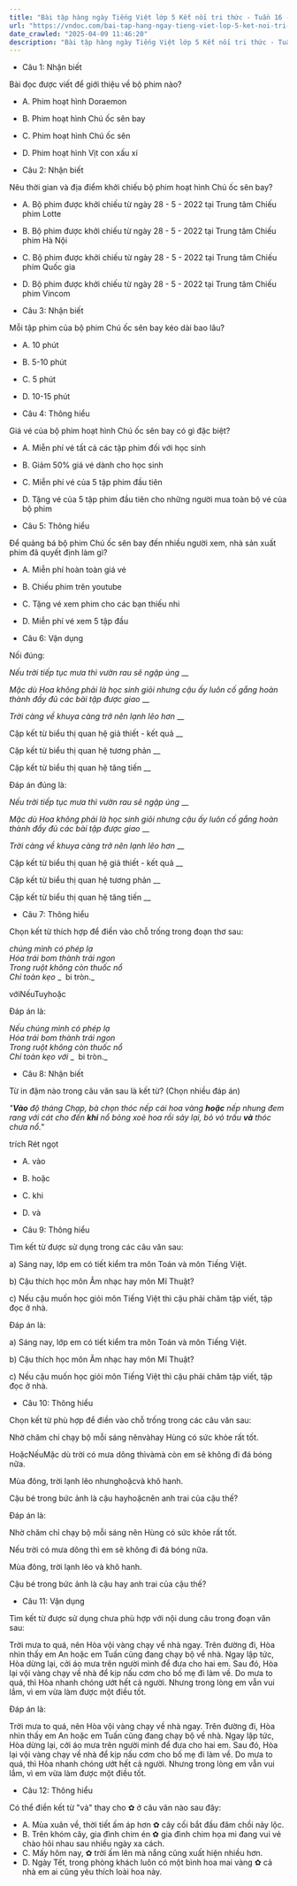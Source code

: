 ```yaml
---
title: "Bài tập hàng ngày Tiếng Việt lớp 5 Kết nối tri thức - Tuần 16 - Thứ 2 gồm các câu hỏi tổng hợp nội dung Đọc hiểu văn bản và Luyện từ và câu được học ở Tuần 16 trong chương trình Tiếng Việt lớp 5 Tập 1 Kết nối tri thức."
url: "https://vndoc.com/bai-tap-hang-ngay-tieng-viet-lop-5-ket-noi-tri-thuc-tuan-16-thu-2-331261"
date_crawled: "2025-04-09 11:46:20"
description: "Bài tập hàng ngày Tiếng Việt lớp 5 Kết nối tri thức - Tuần 16 - Thứ 2 gồm các câu hỏi tổng hợp nội dung Đọc hiểu văn bản và Luyện từ và câu được học ở Tuần 16 trong chương trình Tiếng Việt lớp 5 Tập 1 Kết nối tri thức."
---
```


* Câu 1:  Nhận biết

Bài đọc được viết để giới thiệu về bộ phim nào?

  * A. Phim hoạt hình Doraemon 
  * B. Phim hoạt hình Chú ốc sên bay 
  * C. Phim hoạt hình Chú ốc sên 
  * D. Phim hoạt hình Vịt con xấu xí 



* Câu 2:  Nhận biết

Nêu thời gian và địa điểm khởi chiếu bộ phim hoạt hình Chú ốc sên bay?

  * A. Bộ phim được khởi chiếu từ ngày 28 - 5 - 2022 tại Trung tâm Chiếu phim Lotte 
  * B. Bộ phim được khởi chiếu từ ngày 28 - 5 - 2022 tại Trung tâm Chiếu phim Hà Nội 
  * C. Bộ phim được khởi chiếu từ ngày 28 - 5 - 2022 tại Trung tâm Chiếu phim Quốc gia 
  * D. Bộ phim được khởi chiếu từ ngày 28 - 5 - 2022 tại Trung tâm Chiếu phim Vincom 



* Câu 3:  Nhận biết

Mỗi tập phim của bộ phim Chú ốc sên bay kéo dài bao lâu?

  * A. 10 phút 
  * B. 5-10 phút 
  * C. 5 phút 
  * D. 10-15 phút 



* Câu 4:  Thông hiểu

Giá vé của bộ phim hoạt hình Chú ốc sên bay có gì đặc biệt?

  * A. Miễn phí vé tất cả các tập phim đối với học sinh 
  * B. Giảm 50% giá vé dành cho học sinh 
  * C. Miễn phí vé của 5 tập phim đầu tiên 
  * D. Tặng vé của 5 tập phim đầu tiên cho những người mua toàn bộ vé của bộ phim 



* Câu 5:  Thông hiểu

Để quảng bá bộ phim Chú ốc sên bay đến nhiều người xem, nhà sản xuất phim đã quyết định làm gì?

  * A. Miễn phí hoàn toàn giá vé 
  * B. Chiếu phim trên youtube 
  * C. Tặng vé xem phim cho các bạn thiếu nhi 
  * D. Miễn phí vé xem 5 tập đầu 



* Câu 6:  Vận dụng

Nối đúng:

_Nếu trời tiếp tục mưa thì vườn rau sẽ ngập úng_ __

_Mặc dù Hoa không phải là học sinh giỏi nhưng cậu ấy luôn cố gắng hoàn thành đầy đủ các bài tập được giao_ __

_Trời càng về khuya càng trở nên lạnh lẽo hơn_ __

Cặp kết từ biểu thị quan hệ giả thiết - kết quả __

Cặp kết từ biểu thị quan hệ tương phản __

Cặp kết từ biểu thị quan hệ tăng tiến __

Đáp án đúng là:

_Nếu trời tiếp tục mưa thì vườn rau sẽ ngập úng_ __

_Mặc dù Hoa không phải là học sinh giỏi nhưng cậu ấy luôn cố gắng hoàn thành đầy đủ các bài tập được giao_ __

_Trời càng về khuya càng trở nên lạnh lẽo hơn_ __

Cặp kết từ biểu thị quan hệ giả thiết - kết quả __

Cặp kết từ biểu thị quan hệ tương phản __

Cặp kết từ biểu thị quan hệ tăng tiến __

* Câu 7: Thông hiểu

Chọn kết từ thích hợp để điền vào chỗ trống trong đoạn thơ sau:

_chúng mình có phép lạ_  
 _Hóa trái bom thành trái ngon_  
 _Trong ruột không còn thuốc nổ_  
 _Chỉ toàn kẹo_ _  bi tròn._

vớiNếuTuyhoặc

Đáp án là:

_Nếu chúng mình có phép lạ_  
 _Hóa trái bom thành trái ngon_  
 _Trong ruột không còn thuốc nổ_  
 _Chỉ toàn kẹo với_ _  bi tròn._

* Câu 8:  Nhận biết

Từ in đậm nào trong câu văn sau là kết từ? (Chọn nhiều đáp án)

_"**Vào** độ tháng Chạp, bà chọn thóc nếp cái hoa vàng **hoặc** nếp nhung đem rang với cát cho đến **khi** nổ bỏng xoè hoa rồi sảy lại, bỏ vỏ trấu **và** thóc chưa nổ."_

trích Rét ngọt

  * A. vào 
  * B. hoặc 
  * C. khi 
  * D. và 



* Câu 9:  Thông hiểu

Tìm kết từ được sử dụng trong các câu văn sau:

a) Sáng nay, lớp em có tiết kiểm tra môn Toán và môn Tiếng Việt.

b) Cậu thích học môn Âm nhạc hay môn Mĩ Thuật?

c) Nếu cậu muốn học giỏi môn Tiếng Việt thì cậu phải chăm tập viết, tập đọc ở nhà.

Đáp án là:

a) Sáng nay, lớp em có tiết kiểm tra môn Toán và môn Tiếng Việt.

b) Cậu thích học môn Âm nhạc hay môn Mĩ Thuật?

c) Nếu cậu muốn học giỏi môn Tiếng Việt thì cậu phải chăm tập viết, tập đọc ở nhà.

* Câu 10:  Thông hiểu

Chọn kết từ phù hợp để điền vào chỗ trống trong các câu văn sau:

Nhờ chăm chỉ chạy bộ mỗi sáng nênvàhay Hùng có sức khỏe rất tốt.

HoặcNếuMặc dù trời có mưa dông thìvàmà còn em sẽ không đi đá bóng nữa.

Mùa đông, trời lạnh lẽo nhưnghoặcvà khô hanh.

Cậu bé trong bức ảnh là cậu hayhoặcnên anh trai của cậu thế?

Đáp án là:

Nhờ chăm chỉ chạy bộ mỗi sáng nên Hùng có sức khỏe rất tốt.

Nếu trời có mưa dông thì em sẽ không đi đá bóng nữa.

Mùa đông, trời lạnh lẽo và khô hanh.

Cậu bé trong bức ảnh là cậu hay anh trai của cậu thế?

* Câu 11:  Vận dụng

Tìm kết từ được sử dụng chưa phù hợp với nội dung câu trong đoạn văn sau:

Trời mưa to quá, nên Hòa vội vàng chạy về nhà ngay. Trên đường đi, Hòa nhìn thấy em An hoặc em Tuấn cũng đang chạy bộ về nhà. Ngay lập tức, Hòa dừng lại, cởi áo mưa trên người mình để đưa cho hai em. Sau đó, Hòa lại vội vàng chạy về nhà để kịp nấu cơm cho bố mẹ đi làm về. Do mưa to quá, thì Hòa nhanh chóng ướt hết cả người. Nhưng trong lòng em vẫn vui lắm, vì em vừa làm được một điều tốt.

Đáp án là:

Trời mưa to quá, nên Hòa vội vàng chạy về nhà ngay. Trên đường đi, Hòa nhìn thấy em An hoặc em Tuấn cũng đang chạy bộ về nhà. Ngay lập tức, Hòa dừng lại, cởi áo mưa trên người mình để đưa cho hai em. Sau đó, Hòa lại vội vàng chạy về nhà để kịp nấu cơm cho bố mẹ đi làm về. Do mưa to quá, thì Hòa nhanh chóng ướt hết cả người. Nhưng trong lòng em vẫn vui lắm, vì em vừa làm được một điều tốt.

* Câu 12:  Thông hiểu

Có thể điền kết từ "và" thay cho ✿ ở câu văn nào sau đây:

  * A. Mùa xuân về, thời tiết ấm áp hơn ✿ cây cối bắt đầu đâm chồi nảy lộc. 
  * B. Trên khóm cây, gia đình chim én ✿ gia đình chim họa mi đang vui vẻ chào hỏi nhau sau nhiều ngày xa cách. 
  * C. Mấy hôm nay, ✿ trời ấm lên mà nắng cũng xuất hiện nhiều hơn. 
  * D. Ngày Tết, trong phòng khách luôn có một bình hoa mai vàng ✿ cả nhà em ai cũng yêu thích loài hoa này. 



